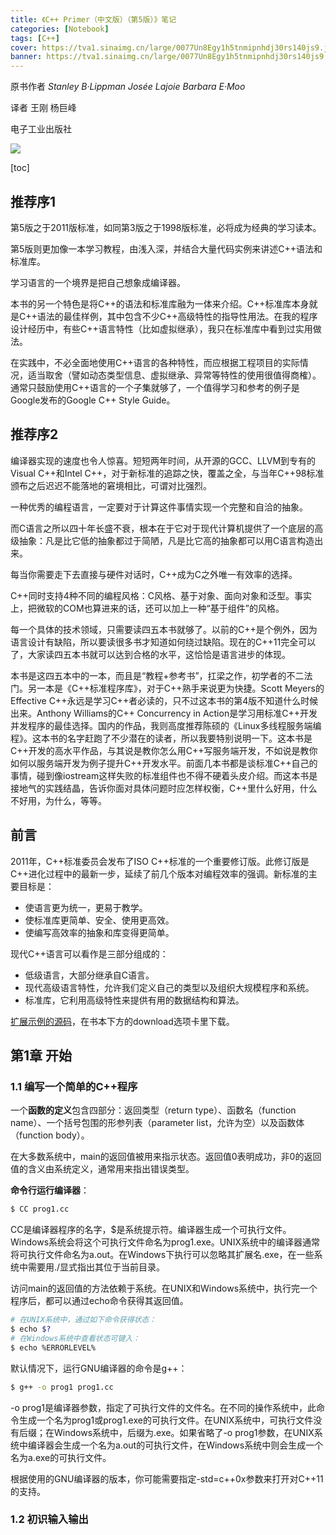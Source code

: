 ```yaml
---
title: 《C++ Primer（中文版）（第5版）》笔记
categories: [Notebook]
tags: [C++]
cover: https://tva1.sinaimg.cn/large/0077Un8Egy1h5tnmipnhdj30rs140js9.jpg
banner: https://tva1.sinaimg.cn/large/0077Un8Egy1h5tnmipnhdj30rs140js9.jpg
---
```


原书作者      *Stanley B·Lippman      Josée Lajoie      Barbara E·Moo*

<!--more-->

译者 王刚 杨巨峰

电子工业出版社

![](https://wfqqreader-1252317822.image.myqcloud.com/cover/196/33692196/t6_33692196.jpg)

[toc]

## 推荐序1

第5版之于2011版标准，如同第3版之于1998版标准，必将成为经典的学习读本。

第5版则更加像一本学习教程，由浅入深，并结合大量代码实例来讲述C++语法和标准库。

学习语言的一个境界是把自己想象成编译器。

本书的另一个特色是将C++的语法和标准库融为一体来介绍。C++标准库本身就是C++语法的最佳样例，其中包含不少C++高级特性的指导性用法。在我的程序设计经历中，有些C++语言特性（比如虚拟继承），我只在标准库中看到过实用做法。

在实践中，不必全面地使用C++语言的各种特性，而应根据工程项目的实际情况，适当取舍（譬如动态类型信息、虚拟继承、异常等特性的使用很值得商榷）。通常只鼓励使用C++语言的一个子集就够了，一个值得学习和参考的例子是Google发布的Google C++ Style Guide。

## 推荐序2

编译器实现的速度也令人惊喜。短短两年时间，从开源的GCC、LLVM到专有的Visual C++和Intel C++，对于新标准的追踪之快，覆盖之全，与当年C++98标准颁布之后迟迟不能落地的窘境相比，可谓对比强烈。

一种优秀的编程语言，一定要对于计算这件事情实现一个完整和自洽的抽象。

而C语言之所以四十年长盛不衰，根本在于它对于现代计算机提供了一个底层的高级抽象：凡是比它低的抽象都过于简陋，凡是比它高的抽象都可以用C语言构造出来。

每当你需要走下去直接与硬件对话时，C++成为C之外唯一有效率的选择。

C++同时支持4种不同的编程风格：C风格、基于对象、面向对象和泛型。事实上，把微软的COM也算进来的话，还可以加上一种“基于组件”的风格。

每一个具体的技术领域，只需要读四五本书就够了。以前的C++是个例外，因为语言设计有缺陷，所以要读很多书才知道如何绕过缺陷。现在的C++11完全可以了，大家读四五本书就可以达到合格的水平，这恰恰是语言进步的体现。

本书是这四五本中的一本，而且是“教程+参考书”，扛梁之作，初学者的不二法门。另一本是《C++标准程序库》，对于C++熟手来说更为快捷。Scott Meyers的Effective C++永远是学习C++者必读的，只不过这本书的第4版不知道什么时候出来。Anthony Williams的C++ Concurrency in Action是学习用标准C++开发并发程序的最佳选择。国内的作品，我则高度推荐陈硕的《Linux多线程服务端编程》。这本书的名字赶跑了不少潜在的读者，所以我要特别说明一下。这本书是C++开发的高水平作品，与其说是教你怎么用C++写服务端开发，不如说是教你如何以服务端开发为例子提升C++开发水平。前面几本书都是谈标准C++自己的事情，碰到像iostream这样失败的标准组件也不得不硬着头皮介绍。而这本书是接地气的实践结晶，告诉你面对具体问题时应怎样权衡，C++里什么好用，什么不好用，为什么，等等。

## 前言

2011年，C++标准委员会发布了ISO C++标准的一个重要修订版。此修订版是C++进化过程中的最新一步，延续了前几个版本对编程效率的强调。新标准的主要目标是：

- 使语言更为统一，更易于教学。
- 使标准库更简单、安全、使用更高效。
- 使编写高效率的抽象和库变得更简单。

现代C++语言可以看作是三部分组成的：

- 低级语言，大部分继承自C语言。
- 现代高级语言特性，允许我们定义自己的类型以及组织大规模程序和系统。
- 标准库，它利用高级特性来提供有用的数据结构和算法。

[扩展示例的源码](http://www.informit.com/title/0321714113)，在书本下方的download选项卡里下载。

## 第1章  开始

### 1.1 编写一个简单的C++程序

一个**函数的定义**包含四部分：返回类型（return type）、函数名（function name）、一个括号包围的形参列表（parameter list，允许为空）以及函数体（function body）。

在大多数系统中，main的返回值被用来指示状态。返回值0表明成功，非0的返回值的含义由系统定义，通常用来指出错误类型。

**命令行运行编译器**：

```bash
$ CC prog1.cc
```

CC是编译器程序的名字，\$是系统提示符。编译器生成一个可执行文件。Windows系统会将这个可执行文件命名为prog1.exe。UNIX系统中的编译器通常将可执行文件命名为a.out。在Windows下执行可以忽略其扩展名.exe，在一些系统中需要用$./$显式指出其位于当前目录。

访问main的返回值的方法依赖于系统。在UNIX和Windows系统中，执行完一个程序后，都可以通过echo命令获得其返回值。

```bash
# 在UNIX系统中，通过如下命令获得状态：
$ echo $?
# 在Windows系统中查看状态可键入：
$ echo %ERRORLEVEL%
```

默认情况下，运行GNU编译器的命令是g++：

```bash
$ g++ -o prog1 prog1.cc
```

\-o prog1是编译器参数，指定了可执行文件的文件名。在不同的操作系统中，此命令生成一个名为prog1或prog1.exe的可执行文件。在UNIX系统中，可执行文件没有后缀；在Windows系统中，后缀为.exe。如果省略了-o prog1参数，在UNIX系统中编译器会生成一个名为a.out的可执行文件，在Windows系统中则会生成一个名为a.exe的可执行文件。

根据使用的GNU编译器的版本，你可能需要指定-std=c++0x参数来打开对C++11的支持。

### 1.2 初识输入输出






